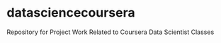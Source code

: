 datasciencecoursera
===================
Repository for Project Work Related to Coursera Data Scientist Classes
